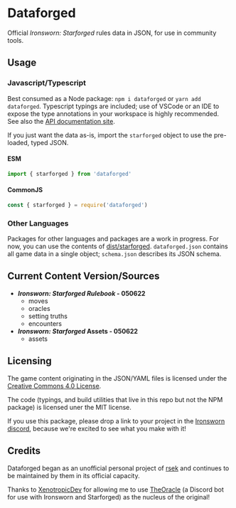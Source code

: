# Dataforged

Official *Ironsworn: Starforged* rules data in JSON, for use in community tools.

## Usage

### Javascript/Typescript

Best consumed as a Node package: `npm i dataforged` or `yarn add dataforged`. Typescript typings are included; use of VSCode or an IDE to expose the type annotations in your workspace is highly recommended. See also the [API documentation site](https://rsek.github.io/dataforged/).

If you just want the data as-is, import the `starforged` object to use the pre-loaded, typed JSON.

#### ESM

```javascript
import { starforged } from 'dataforged'
```

#### CommonJS

```javascript
const { starforged } = require('dataforged')
```

### Other Languages
Packages for other languages and packages are a work in progress. For now, you can use the contents of [dist/starforged](dist/starforged). `dataforged.json` contains all game data in a single object; `schema.json` describes its JSON schema.


## Current Content Version/Sources

  * ***Ironsworn: Starforged Rulebook* - 050622**
    * moves
    * oracles
    * setting truths
    * encounters
  * ***Ironsworn: Starforged* Assets - 050622**
    * assets

## Licensing

The game content originating in the JSON/YAML files is licensed under the [Creative Commons 4.0 License](https://creativecommons.org/licenses/by/4.0/).

The code (typings, and build utilities that live in this repo but not the NPM package) is licensed uner the MIT license.

If you use this package, please drop a link to your project in the [Ironsworn discord](https://discordapp.com/invite/6QMvmJb), because we're excited to see what you make with it!

## Credits

Dataforged began as an unofficial personal project of [rsek](https://github.com/rsek) and continues to be maintained by them in its official capacity.

Thanks to [XenotropicDev](https://github.com/XenotropicDev) for allowing me to use [TheOracle](https://github.com/XenotropicDev/TheOracle) (a Discord bot for use with Ironsworn and Starforged) as the nucleus of the original!

